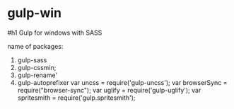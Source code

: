 # gulp-win
#h1 Gulp for windows with SASS

name of packages:
1. gulp-sass
2. gulp-cssmin;
3. gulp-rename'
4. gulp-autoprefixer
var uncss = require('gulp-uncss');
var browserSync = require("browser-sync");
var uglify = require('gulp-uglify');
var spritesmith = require('gulp.spritesmith');
